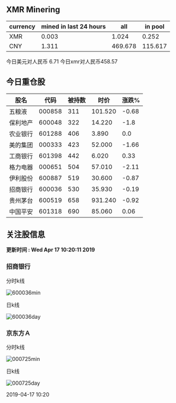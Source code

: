 ## XMR Minering

|currency|mined in last 24 hours|all|in pool|
|---|---|---|---|
|XMR|0.003|1.024|0.252|
|CNY|1.311|469.678|115.617|

今日美元对人民币 6.71	今日xmr对人民币458.57


## 今日重仓股 

|股名|代码|被持数|时价|涨跌%|
|---|---|---|---|---|
|五粮液|000858|311|101.520|-0.68|
|保利地产|600048|322|14.220|-1.8|
|农业银行|601288|406|3.890|0.0|
|美的集团|000333|423|52.000|-1.66|
|工商银行|601398|442|6.020|0.33|
|格力电器|000651|504|57.010|-2.11|
|伊利股份|600887|519|30.600|-0.87|
|招商银行|600036|530|35.930|-0.19|
|贵州茅台|600519|658|931.240|-0.92|
|中国平安|601318|690|85.060|0.06|

## 关注股信息
**更新时间 : Wed Apr 17 10:20:11 2019**
### 招商银行 
分时k线

![600036min](http://image.sinajs.cn/newchart/min/n/sh600036.gif)

日k线

![600036day](http://image.sinajs.cn/newchart/daily/n/sh600036.gif)

### 京东方Ａ 
分时k线

![000725min](http://image.sinajs.cn/newchart/min/n/sz000725.gif)

日k线

![000725day](http://image.sinajs.cn/newchart/daily/n/sz000725.gif)

2019-04-17 10:20